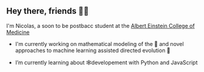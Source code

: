 ## Hey there, friends 👋🏽

I'm Nicolas, a soon to be postbacc student at the [Albert Einstein College of Medicine](https://einstein.yu.edu/)

- I'm currently working on mathematical modeling of the 🧠 and novel approaches to machine learning assisted directed evolution 🧫

- I’m currently learning about 🕸developement with Python and JavaScript
